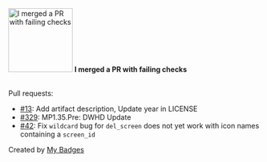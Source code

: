 <img src="https://my-badges.github.io/my-badges/this-is-fine.png" alt="I merged a PR with failing checks" title="I merged a PR with failing checks" width="128">
<strong>I merged a PR with failing checks</strong>
<br><br>

Pull requests:

- <a href="https://github.com/andrewjswan/dtek-blackout-schedule-calendars/pull/13">#13</a>: Add artifact description, Update year in LICENSE
- <a href="https://github.com/MediaPortal/MediaPortal-1/pull/329">#329</a>: MP1.35.Pre: DWHD Update
- <a href="https://github.com/andrewjswan/EspHoMaTriXv2/pull/42">#42</a>: Fix `wildcard` bug for `del_screen` does not yet work with icon names containing a `screen_id`


Created by <a href="https://github.com/my-badges/my-badges">My Badges</a>